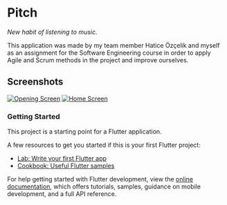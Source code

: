 # Pitch

_New habit of listening to music._

This application was made by my team member Hatice Özçelik and myself as an assignment for the Software Engineering course in order to apply Agile and Scrum methods in the project and improve ourselves.

## Screenshots

[![Opening Screen]("Screen")](https://i.postimg.cc/rsfdgBrS/Screenshot-1671561263.png "Opening")
[![Home Screen]("Screen")](https://i.postimg.cc/RFQJJ6Cp/Screenshot-1670442754.png "Home")

### Getting Started

This project is a starting point for a Flutter application.

A few resources to get you started if this is your first Flutter project:

- [Lab: Write your first Flutter app](https://docs.flutter.dev/get-started/codelab)
- [Cookbook: Useful Flutter samples](https://docs.flutter.dev/cookbook)

For help getting started with Flutter development, view the
[online documentation](https://docs.flutter.dev/), which offers tutorials,
samples, guidance on mobile development, and a full API reference.
